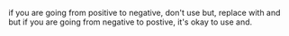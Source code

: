if you are going from positive to negative, don't use but, replace with and
but if you are going from negative to postive, it's okay to use and.
